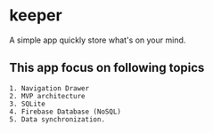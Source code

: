 # keeper

A simple app quickly store what's on your mind.

## This app focus on following topics

    1. Navigation Drawer
    2. MVP architecture
    3. SQLite
    4. Firebase Database (NoSQL)
    5. Data synchronization.
